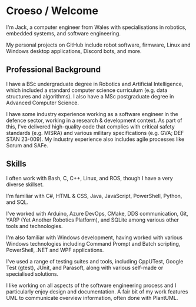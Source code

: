 # Croeso / Welcome

I'm Jack, a computer engineer from Wales with specialisations in robotics, embedded systems, and software engineering.

My personal projects on GitHub include robot software, firmware, Linux and Windows desktop applications, Discord bots, and more.

## Professional Background

I have a BSc undergraduate degree in Robotics and Artificial Intelligence, which included a standard computer science curriculum (e.g. data structures and algorithms). I also have a MSc postgraduate degree in Advanced Computer Science.

I have some industry experience working as a software engineer in the defence sector, working in a research & development context. As part of this, I've delivered high-quality code that complies with critical safety standards (e.g. MISRA) and various military specifications (e.g. GVA; DEF STAN 23-009). My industry experience also includes agile processes like Scrum and SAFe.

## Skills

I often work with Bash, C, C++, Linux, and ROS, though I have a very diverse skillset.

I'm familiar with C#, HTML & CSS, Java, JavaScript, PowerShell, Python, and SQL.

I've worked with Arduino, Azure DevOps, CMake, DDS communication, Git, YARP (Yet Another Robotics Platform), and SQLite among various other tools and technologies.

I'm also familiar with Windows development, having worked with various Windows technologies including Command Prompt and Batch scripting, PowerShell, .NET and WPF applications.

I've used a range of testing suites and tools, including CppUTest, Google Test (gtest), JUnit, and Parasoft, along with various self-made or specialised solutions.

I like working on all aspects of the software engineering process and I particularly enjoy design and documentation. A fair bit of my work features UML to communicate overview information, often done with PlantUML.
